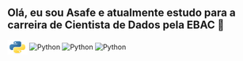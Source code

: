 ## Olá, eu sou Asafe e atualmente estudo para a carreira de Cientista de Dados pela EBAC 👾
<img align="center" alt="Python" height="30" width="40" src="https://raw.githubusercontent.com/devicons/devicon/master/icons/python/python-original.svg">
<img align="center" alt="Python" height="30" width="40" src="https://cdn.jsdelivr.net/gh/devicons/devicon@latest/icons/css3/css3-original.svg" />
<img align="center" alt="Python" height="30" width="40" src="https://cdn.jsdelivr.net/gh/devicons/devicon@latest/icons/azuresqldatabase/azuresqldatabase-original.svg" />
<img align="center" alt="Python" height="30" width="40" src="https://cdn.jsdelivr.net/gh/devicons/devicon@latest/icons/html5/html5-original.svg" />

